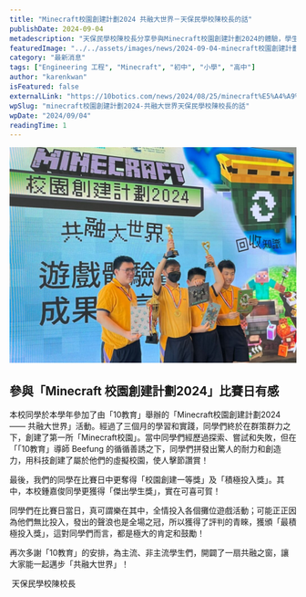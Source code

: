 ```yaml
---
title: "Minecraft校園創建計劃2024 共融大世界－天保民學校陳校長的話"
publishDate: 2024-09-04
metadescription: "天保民學校陳校長分享參與Minecraft校園創建計劃2024的體驗，學生經過三個月學習創建虛擬校園，榮獲校園創建一等獎、積極投入獎和傑出學生獎。"
featuredImage: "../../assets/images/news/2024-09-04-minecraft校園創建計劃2024-共融大世界天保民學校陳校長的話/image1.jpeg"
category: "最新消息"
tags: ["Engineering 工程", "Minecraft", "初中", "小學", "高中"]
author: "karenkwan"
isFeatured: false
externalLink: "https://10botics.com/news/2024/08/25/minecraft%E5%A4%A9%E4%BF%9D%E6%B0%91%E5%AD%B8%E6%A0%A1%E9%99%B3%E6%A0%A1%E9%95%B7%E7%9A%84%E8%A9%B1/"
wpSlug: "minecraft校園創建計劃2024-共融大世界天保民學校陳校長的話"
wpDate: "2024/09/04"
readingTime: 1
---
```


![](../../assets/images/news/2024-09-04-minecraft校園創建計劃2024-共融大世界天保民學校陳校長的話/image2.jpeg)
## 參與「Minecraft 校園創建計劃2024」比賽日有感
本校同學於本學年參加了由「10教育」舉辦的「Minecraft校園創建計劃2024 —— 共融大世界」活動。經過了三個月的學習和實踐，同學們終於在群策群力之下，創建了第一所「Minecraft校園」。當中同學們經歷過探索、嘗試和失敗，但在「「10教育」導師 Beefung 的循循善誘之下，同學們拼發出驚人的耐力和創造力，用科技創建了屬於他們的虛擬校園，使人擊節讚賞！

最後，我們的同學在比賽日中更奪得「校園創建一等獎」及「積極投入獎」。其中，本校鍾嘉俊同學更獲得「傑出學生獎」，實在可喜可賀！

同學們在比賽日當日，真可謂樂在其中，全情投入各個攤位遊戲活動；可能正正因為他們無比投入，發出的聲浪也是全場之冠，所以獲得了評判的青睞，獲頒「最積極投入獎」，這對同學們而言，都是極大的肯定和鼓勵！

再次多謝「10教育」的安排，為主流、非主流學生們，開闢了一扇共融之窗，讓大家能一起邁步「共融大世界」！

 天保民學校陳校長